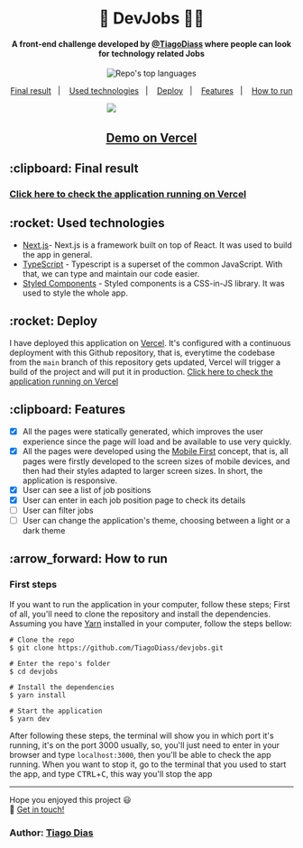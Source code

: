 
<h1 align="center">
  💼 DevJobs 👨‍💻
</h1>

<h4 align="center">
  A front-end challenge developed by <a href='https://github.com/TiagoDiass'>@TiagoDiass</a> where people can look for technology related Jobs
</h4>

<p align="center">
  <img alt="Repo's top languages" src="https://img.shields.io/static/v1?label=Main%20technologies&message=React%2FNext.js%2FTypeScript&style=for-the-badge&color=2b7489&labelColor=000000">
</p>

<p align="center">
  <a href="#final-result">Final result</a>&nbsp;&nbsp;&nbsp;|&nbsp;&nbsp;&nbsp;
  <a href="#technologies">Used technologies</a>&nbsp;&nbsp;&nbsp;|&nbsp;&nbsp;&nbsp;
  <a href="#deploy">Deploy</a>&nbsp;&nbsp;&nbsp;|&nbsp;&nbsp;&nbsp;
  <a href="#features">Features</a>&nbsp;&nbsp;&nbsp;|&nbsp;&nbsp;&nbsp;
  <a href="#how-to-run">How to run</a>
</p>

&nbsp;&nbsp;&nbsp;&nbsp;&nbsp;&nbsp;&nbsp;&nbsp;&nbsp;
&nbsp;&nbsp;&nbsp;&nbsp;&nbsp;&nbsp;&nbsp;&nbsp;&nbsp;
&nbsp;&nbsp;&nbsp;&nbsp;&nbsp;&nbsp;&nbsp;&nbsp;&nbsp;
&nbsp;&nbsp;&nbsp;&nbsp;&nbsp;&nbsp;&nbsp;&nbsp;&nbsp;
&nbsp;&nbsp;&nbsp;&nbsp;![](screenshots/devjobs.gif)

<h2 align="center">
  <a href="https://south-frontend-challenge.vercel.app/" target="_blank">
    Demo on Vercel
  </a>
</h2>

<h2 id="final-result" name="final-result">
  :clipboard: Final result
</h2>

### [Click here to check the application running on Vercel](https://south-frontend-challenge.vercel.app/)

<h2 id="techonologies" name="technologies">
  :rocket: Used technologies
</h2>

- [Next.js](https://nextjs.org/)- Next.js is a framework built on top of React. It was used to build the app in general. 
- [TypeScript](https://www.typescriptlang.org/) - Typescript is a superset of the common JavaScript. With that, we can type and maintain our code easier.
- [Styled Components](https://styled-components.com/) - Styled components is a CSS-in-JS library. It was used to style the whole app.

<h2 id="deploy" name="deploy">
  :rocket: Deploy
</h2>

I have deployed this application on [Vercel](https://vercel.com/). It's configured with a continuous deployment with this Github repository, that is, everytime the codebase from the `main` branch of this repository gets updated, Vercel will trigger a build of the project and will put it in production.
[Click here to check the application running on Vercel](https://south-frontend-challenge.vercel.app/)

<h2 id="features" name="features">
  :clipboard: Features
</h2>

- [x] All the pages were statically generated, which improves the user experience since the page will load and be available to use very quickly.
- [x] All the pages were developed using the [Mobile First](https://medium.com/@Vincentxia77/what-is-mobile-first-design-why-its-important-how-to-make-it-7d3cf2e29d00) concept, that is, all pages were firstly developed to the screen sizes of mobile devices, and then had their styles adapted to larger screen sizes. In short, the application is responsive.
- [x] User can see a list of job positions
- [x] User can enter in each job position page to check its details
- [ ] User can filter jobs
- [ ] User can change the application's theme, choosing between a light or a dark theme

<h2 id="how-to-run" name="how-to-run">
  :arrow_forward: How to run
</h2>

### First steps
If you want to run the application in your computer, follow these steps;
First of all, you'll need to clone the repository and install the dependencies. Assuming you have [Yarn](https://yarnpkg.com/) installed in your computer, follow the steps bellow:

```
# Clone the repo
$ git clone https://github.com/TiagoDiass/devjobs.git

# Enter the repo's folder
$ cd devjobs

# Install the dependencies
$ yarn install

# Start the application
$ yarn dev
```

After following these steps, the terminal will show you in which port it's running, it's on the port 3000 usually, so, you'll just need to enter in your browser and
type `localhost:3000`, then you'll be able to check the app running. When you want to stop it, go to the terminal that you used to start the app, and type <kbd>CTRL</kbd>+<kbd>C</kbd>,
this way you'll stop the app

---

Hope you enjoyed this project :smiley:<br>
:wave: [Get in touch!](https://www.linkedin.com/in/tiagodiass)

### Author: [Tiago Dias](https://tiagodiass.github.io)


